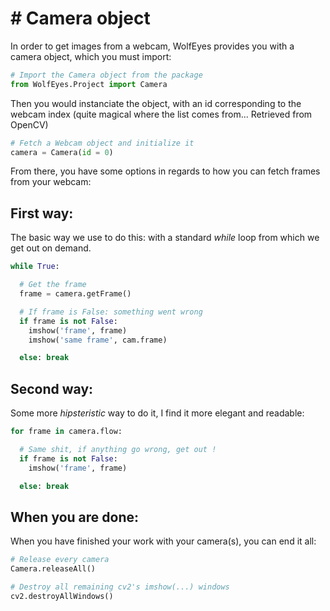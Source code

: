 # # Camera object

In order to get images from a webcam, WolfEyes provides you with a camera object, which you must import:

```python
# Import the Camera object from the package
from WolfEyes.Project import Camera
```

Then you would instanciate the object, with an id corresponding to the webcam index (quite magical where the list comes from... Retrieved from OpenCV)

```python
# Fetch a Webcam object and initialize it
camera = Camera(id = 0)
```

From there, you have some options in regards to how you can fetch frames from your webcam:

## First way:

The basic way we use to do this: with a standard *while* loop from which we get out on demand.

```python
while True:

  # Get the frame
  frame = camera.getFrame()

  # If frame is False: something went wrong
  if frame is not False:
    imshow('frame', frame)
    imshow('same frame', cam.frame)

  else: break
```

## Second way:

Some more *hipsteristic* way to do it, I find it more elegant and readable:

```python
for frame in camera.flow:

  # Same shit, if anything go wrong, get out !
  if frame is not False:
    imshow('frame', frame)

  else: break
```

## When you are done:

When you have finished your work with your camera(s), you can end it all:

```python
# Release every camera
Camera.releaseAll()

# Destroy all remaining cv2's imshow(...) windows
cv2.destroyAllWindows()
```
